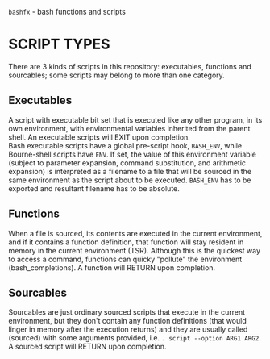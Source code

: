 `bashfx` - bash functions and scripts

# SCRIPT TYPES

There are 3 kinds of scripts in this repository: executables, functions
and sourcables; some scripts may belong to more than one category.

## Executables

A script with executable bit set that is executed like any other program, in 
its own environment, with environmental variables inherited from the parent shell. 
An executable scripts will EXIT upon completion.  
Bash executable scripts have a global pre-script hook, `BASH_ENV`, while 
Bourne-shell scripts have `ENV`. If set, the value of this environment variable
(subject to parameter expansion, command substitution, and arithmetic expansion)
is interpreted as a filename to a file that will be sourced in the same 
environment as the script about to be executed. `BASH_ENV` has to be exported 
and resultant filename has to be absolute.  

## Functions

When a file is sourced, its contents are executed in the current environment, and 
if it contains a function definition, that function will stay resident in memory 
in the current environment (TSR). Although this is the quickest way to access a 
command, functions can quicky "pollute" the environment (bash_completions). 
A function will RETURN upon completion.  

## Sourcables

Sourcables are just ordinary sourced scripts that execute in the current 
environment, but they don't contain any function definitions (that would linger 
in memory after the execution returns) and they are usually called (sourced) 
with some arguments provided, i.e. `. script --option ARG1 ARG2`. 
A sourced script will RETURN upon completion.  





